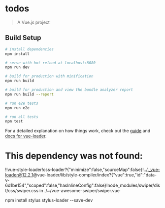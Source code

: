 # todos

> A Vue.js project

## Build Setup

``` bash
# install dependencies
npm install

# serve with hot reload at localhost:8080
npm run dev

# build for production with minification
npm run build

# build for production and view the bundle analyzer report
npm run build --report

# run e2e tests
npm run e2e

# run all tests
npm test
```

For a detailed explanation on how things work, check out the [guide](http://vuejs-templates.github.io/webpack/) and [docs for vue-loader](http://vuejs.github.io/vue-loader).

# This dependency was not found:

!!vue-style-loader!css-loader?{"minimize":false,"sourceMap":false}!../._vue-loader@12.2.1@vue-loader/lib/style-compiler/index?{"vue":true,"id":"data-v-6d1be154","scoped":false,"hasInlineConfig":false}!node_modules/swiper/dist/css/swiper.css in ./~/vue-awesome-swiper/swiper.vue

npm install stylus stylus-loader --save-dev